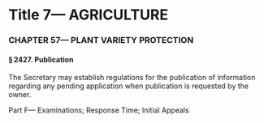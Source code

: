 
# Title 7— AGRICULTURE
### CHAPTER 57— PLANT VARIETY PROTECTION
#### § 2427. Publication

The Secretary may establish regulations for the publication of information regarding any pending application when publication is requested by the owner.

Part F— Examinations; Response Time; Initial Appeals

